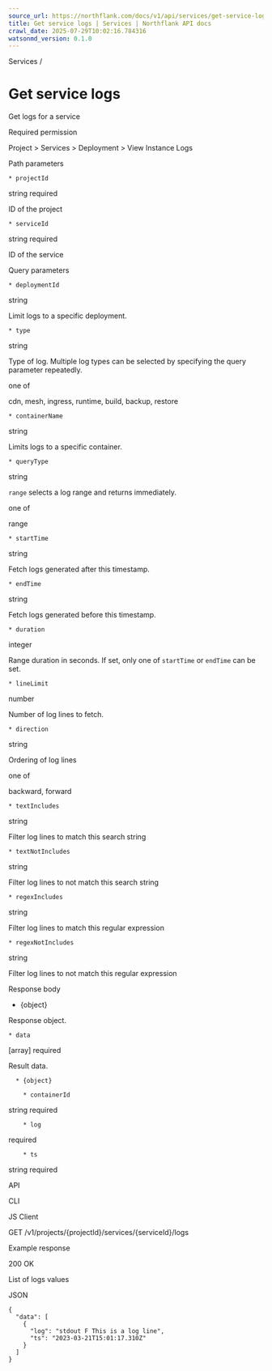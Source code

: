 ```yaml
---
source_url: https://northflank.com/docs/v1/api/services/get-service-logs
title: Get service logs | Services | Northflank API docs
crawl_date: 2025-07-29T10:02:16.784316
watsonmd_version: 0.1.0
---
```


Services / 

# Get service logs

Get logs for a service

Required permission

Project > Services > Deployment > View Instance Logs

Path parameters

    * projectId

string required

ID of the project

    * serviceId

string required

ID of the service




Query parameters

    * deploymentId

string

Limit logs to a specific deployment.

    * type

string

Type of log. Multiple log types can be selected by specifying the query parameter repeatedly.

one of

cdn, mesh, ingress, runtime, build, backup, restore

    * containerName

string

Limits logs to a specific container.

    * queryType

string

`range` selects a log range and returns immediately.

one of

range

    * startTime

string

Fetch logs generated after this timestamp.

    * endTime

string

Fetch logs generated before this timestamp.

    * duration

integer

Range duration in seconds. If set, only one of `startTime` or `endTime` can be set.

    * lineLimit

number

Number of log lines to fetch.

    * direction

string

Ordering of log lines

one of

backward, forward

    * textIncludes

string

Filter log lines to match this search string

    * textNotIncludes

string

Filter log lines to not match this search string

    * regexIncludes

string

Filter log lines to match this regular expression

    * regexNotIncludes

string

Filter log lines to not match this regular expression




Response body

  * {object}

Response object.

    * data

[array] required

Result data.

      * {object}

        * containerId

string required

        * log

required

        * ts

string required




API

CLI

JS Client

GET /v1/projects/{projectId}/services/{serviceId}/logs

Example response

200 OK

List of logs values

JSON
    
    
    {
      "data": [
        {
          "log": "stdout F This is a log line",
          "ts": "2023-03-21T15:01:17.310Z"
        }
      ]
    }